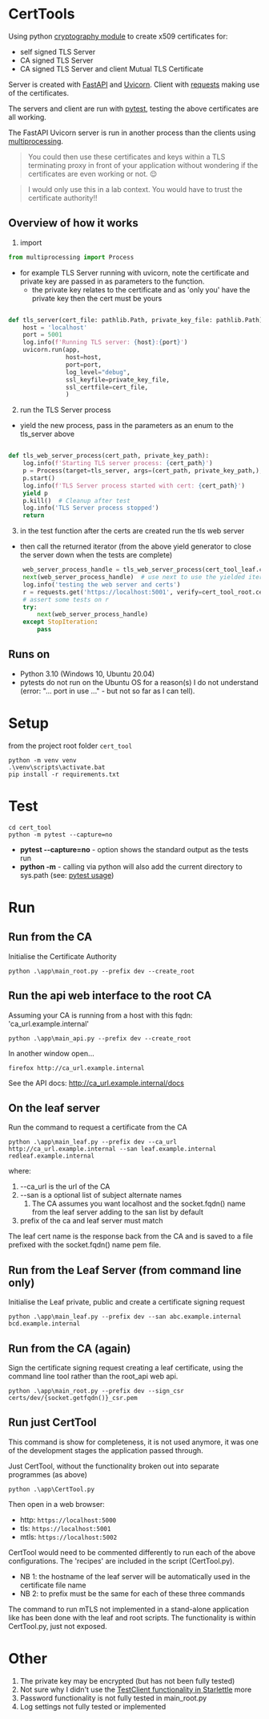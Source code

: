 # CertTools
Using python [cryptography module](https://pypi.org/project/cryptography/) to create x509 certificates for:
- self signed TLS Server
- CA signed TLS Server
- CA signed TLS Server and client Mutual TLS Certificate

Server is created with [FastAPI](https://fastapi.tiangolo.com/) and [Uvicorn](https://www.uvicorn.org/).
Client with [requests](https://docs.python-requests.org/en/latest/) making use of the certificates.

The servers and client are run with [pytest](https://docs.pytest.org/), testing the above certificates are all working. 

The FastAPI Uvicorn server is run in another process than the clients using [multiprocessing](https://docs.python.org/3/library/multiprocessing.html).

> You could then use these certificates and keys within a TLS terminating proxy in front of your application without 
> wondering if the certificates are even working or not. :relieved:

> I would only use this in a lab context. You would have to trust the certificate authority!! 

## Overview of how it works

1. import
```python
from multiprocessing import Process
```
- for example TLS Server running with uvicorn, note the certificate and private key are passed in as parameters to the function. 
  - the private key relates to the certificate and as 'only you' have the private key then the cert must be yours
```python

def tls_server(cert_file: pathlib.Path, private_key_file: pathlib.Path):
    host = 'localhost'
    port = 5001
    log.info(f'Running TLS server: {host}:{port}')
    uvicorn.run(app,
                host=host,
                port=port,
                log_level="debug",
                ssl_keyfile=private_key_file,
                ssl_certfile=cert_file,
                )
```
2. run the TLS Server process 
  - yield the new process, pass in the parameters as an enum to the tls_server above
```python

def tls_web_server_process(cert_path, private_key_path):
    log.info(f'Starting TLS server process: {cert_path}')
    p = Process(target=tls_server, args=(cert_path, private_key_path,), daemon=True)
    p.start()
    log.info(f'TLS Server process started with cert: {cert_path}')
    yield p
    p.kill()  # Cleanup after test
    log.info('TLS Server process stopped')
    return
```
3. in the test function after the certs are created run the tls web server
  - then call the returned iterator (from the above yield generator to close the server down when the tests are complete)
```python
    web_server_process_handle = tls_web_server_process(cert_tool_leaf.cert_file, cert_tool_leaf.private_key_file)
    next(web_server_process_handle)  # use next to use the yielded iterator
    log.info('testing the web server and certs')
    r = requests.get('https://localhost:5001', verify=cert_tool_root.cert_file, )
    # assert some tests on r
    try:
        next(web_server_process_handle)
    except StopIteration:
        pass
```

## Runs on

- Python 3.10 (Windows 10, Ubuntu 20.04)
- pytests do not run on the Ubuntu OS for a reason(s) I do not understand (error: "... port in use ..." - but not so 
far as I can tell).

# Setup

from the project root folder ```cert_tool```
```commandline
python -m venv venv
.\venv\scripts\activate.bat
pip install -r requirements.txt
```

# Test

```commandline
cd cert_tool
python -m pytest --capture=no
```

- **pytest --capture=no**  - option shows the standard output as the tests run
- **python -m**            - calling via python will also add the current directory to sys.path (see: [pytest usage](https://www.pytest.org/en/7.1.x/how-to/usage.html#usage)) 

# Run

## Run from the CA

Initialise the Certificate Authority

```commandline
python .\app\main_root.py --prefix dev --create_root
```

## Run the api web interface to the root CA

Assuming your CA is running from a host with this fqdn: 'ca_url.example.internal'

```commandline
python .\app\main_api.py --prefix dev --create_root 
```
In another window open...
```commandline
firefox http://ca_url.example.internal
```

See the API docs: http://ca_url.example.internal/docs

## On the leaf server

Run the command to request a certificate from the CA
```commandline
python .\app\main_leaf.py --prefix dev --ca_url http://ca_url.example.internal --san leaf.example.internal redleaf.example.internal
```

where:
1) --ca_url is the url of the CA
2) --san is a optional list of subject alternate names
   1) The CA assumes you want localhost and the socket.fqdn() name from the leaf server adding to the san list by default
3) prefix of the ca and leaf server must match

The leaf cert name is the response back from the CA and is saved to a file prefixed with the socket.fqdn() name pem file.

## Run from the Leaf Server (from command line only)

Initialise the Leaf private, public and create a certificate signing request

```commandline
python .\app\main_leaf.py --prefix dev --san abc.example.internal bcd.example.internal
```

## Run from the CA (again)

Sign the certificate signing request creating a leaf certificate, using the command line tool rather than the root_api
web api.

```commandline
python .\app\main_root.py --prefix dev --sign_csr certs/dev/{socket.getfqdn()}_csr.pem
```

## Run just CertTool

This command is show for completeness, it is not used anymore, it was one of the development stages the application 
passed through.

Just CertTool, without the functionality broken out into separate programmes (as above)

```commandline
python .\app\CertTool.py
```

Then open in a web browser: 

- http:      ```https://localhost:5000```
- tls:       ```https://localhost:5001```
- mtls:      ```https://localhost:5002```

CertTool would need to be commented differently to run each of the above configurations. The 'recipes' are included 
in the script (CertTool.py). 

- NB 1: the hostname of the leaf server will be automatically used in the certificate file name
- NB 2: to prefix must be the same for each of these three commands

The command to run mTLS not implemented in a stand-alone application like has been done with the leaf and root scripts.
The functionality is within CertTool.py, just not exposed.

# Other

1) The private key may be encrypted (but has not been fully tested)
2) Not sure why I didn't use the [TestClient functionality in Starlettle](https://www.starlette.io/testclient/) more
3) Password functionality is not fully tested in main_root.py
4) Log settings not fully tested or implemented
